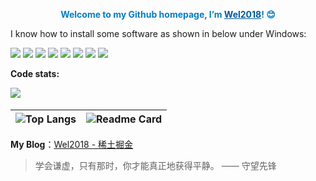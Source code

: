 <p style="color:#007ec6; text-align:center; font-weight: bolder">Welcome to my Github homepage, I’m <span style="text-decoration:underline; color:#00599c">Wel2018</span>! 😊</p>

I know how to install some software as shown in below under Windows: 

<p>
<img src="https://img.shields.io/badge/c++-00599C?style=for-the-badge&logo=cplusplus&logoColor=white"></img>
<img src="https://img.shields.io/badge/python-yellow?style=for-the-badge&logo=python&logoColor=white"></img>
<img src="https://img.shields.io/badge/golang-blue?style=for-the-badge&logo=go&logoColor=white"></img>
<img src="https://img.shields.io/badge/redis-red?style=for-the-badge&logo=redis&logoColor=white"></img>
<img src="https://img.shields.io/badge/nginx-green?style=for-the-badge&logo=nginx&logoColor=white"></img>
<img src="https://img.shields.io/badge/docker-blue?style=for-the-badge&logo=docker&logoColor=white"></img>
<img src="https://img.shields.io/badge/mysql-4479A1?style=for-the-badge&logo=mysql&logoColor=white"></img>
<img src="https://img.shields.io/badge/vue.js-4FC08D?style=for-the-badge&logo=vuedotjs&logoColor=white"></img>
</p>

**Code stats:**  


​    <img src="https://github-readme-stats.vercel.app/api?username=Wel2018&show_icons=true"></img>

| ![Top Langs](https://github-readme-stats.vercel.app/api/top-langs/?username=wel2018&layout=compact) | ![Readme Card](https://github-readme-stats.vercel.app/api/pin/?username=wel2018&repo=learn-cpp-rezero) |
| ------------------------------------------------------------ | ------------------------------------------------------------ |

**My Blog**：[Wel2018 - 稀土掘金](https://juejin.cn/user/2594503171769720/posts) 

>   学会谦虚，只有那时，你才能真正地获得平静。 —— 守望先锋

